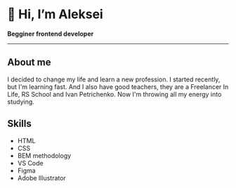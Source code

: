 # 👋 Hi, I’m Aleksei
__Begginer frontend developer__
___
## About me
I decided to change my life and learn a new profession. I started recently, but I'm learning fast. And I also have good teachers, they are a Freelancer In Life, RS School and Ivan Petrichenko. Now I'm throwing all my energy into studying.
## Skills
* HTML
* CSS
* BEM methodology
* VS Code
* Figma
* Adobe Illustrator

